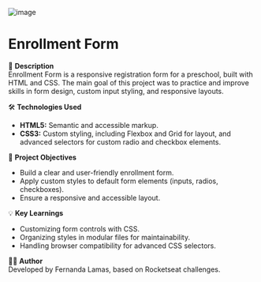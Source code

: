 ![image](https://github.com/user-attachments/assets/f7f53188-cc85-4dde-b5c7-737d7f2fe028)

# Enrollment Form

📑 **Description**  
Enrollment Form is a responsive registration form for a preschool, built with HTML and CSS. The main goal of this project was to practice and improve skills in form design, custom input styling, and responsive layouts.

🛠️ **Technologies Used**

- **HTML5:** Semantic and accessible markup.
- **CSS3:** Custom styling, including Flexbox and Grid for layout, and advanced selectors for custom radio and checkbox elements.

🎯 **Project Objectives**

- Build a clear and user-friendly enrollment form.
- Apply custom styles to default form elements (inputs, radios, checkboxes).
- Ensure a responsive and accessible layout.

💡 **Key Learnings**

- Customizing form controls with CSS.
- Organizing styles in modular files for maintainability.
- Handling browser compatibility for advanced CSS selectors.

👩‍💻 **Author**  
Developed by Fernanda Lamas, based on Rocketseat challenges.
